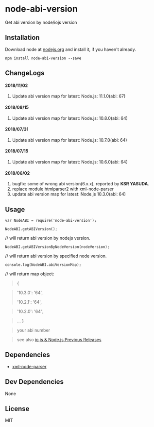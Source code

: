 # node-abi-version 

Get abi version by node/iojs version

## Installation

Download node at [nodejs.org](http://nodejs.org) and install it, if you haven't already.

```
npm install node-abi-version --save
```

## ChangeLogs

#### 2018/11/02

1. Update abi version map for latest: Node.js: 11.1.0(abi: 67)

#### 2018/08/15

1. Update abi version map for latest: Node.js: 10.8.0(abi: 64)

#### 2018/07/31

1. Update abi version map for latest: Node.js: 10.7.0(abi: 64)

#### 2018/07/15

1. Update abi version map for latest: Node.js: 10.6.0(abi: 64)

#### 2018/06/02
 
1. bugfix: some of wrong abi version(6.x.x), reported by 
**KSR YASUDA**.
2. replace module htmlparser2 with xml-node-parser
3. update abi version map for latest: Node.js 10.3.0(abi: 64)

## Usage

	var NodeABI = require('node-abi-version');

	NodeABI.getABIVersion();

//   will return abi version by nodejs version.

	NodeABI.getABIVersionByNodeVersion(nodeVersion);

//    will return abi version by specified node version.

	console.log(NodeABI.abiVersionMap);

//  will return map object:
>
>  {

> '10.3.0': '64',
>
> '10.2.1': '64',

> '10.2.0': '64',

>    ...
>  }


> your abi number

> see also [io.js & Node.js Previous Releases](https://nodejs.org/en/download/releases/)


## Dependencies

- [xml-node-parser](https://github.com/samick17/xml-node-parser)

## Dev Dependencies


None

## License

MIT
